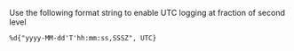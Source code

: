 Use the following format string to enable UTC logging at fraction of second level

```
%d{"yyyy-MM-dd'T'hh:mm:ss,SSSZ", UTC}
```
